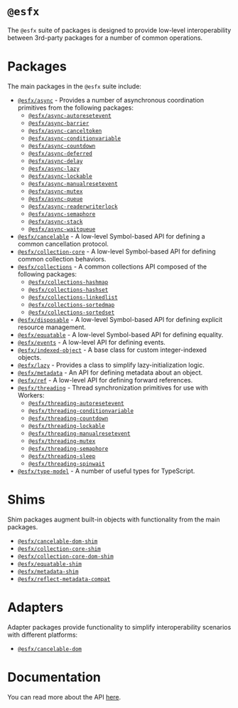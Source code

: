 # `@esfx`

The `@esfx` suite of packages is designed to provide low-level interoperability between 3rd-party packages for a number of common operations.

# Packages

The main packages in the `@esfx` suite include:

- [`@esfx/async`](packages/async#readme) - Provides a number of asynchronous coordination primitives from the following packages:
    - [`@esfx/async-autoresetevent`](packages/async-autoresetevent#readme)
    - [`@esfx/async-barrier`](packages/async-barrier#readme)
    - [`@esfx/async-canceltoken`](packages/async-canceltoken#readme)
    - [`@esfx/async-conditionvariable`](packages/async-conditionvariable#readme)
    - [`@esfx/async-countdown`](packages/async-countdown#readme)
    - [`@esfx/async-deferred`](packages/async-deferred#readme)
    - [`@esfx/async-delay`](packages/async-delay#readme)
    - [`@esfx/async-lazy`](packages/async-lazy#readme)
    - [`@esfx/async-lockable`](packages/async-lockable#readme)
    - [`@esfx/async-manualresetevent`](packages/async-manualresetevent#readme)
    - [`@esfx/async-mutex`](packages/async-mutex#readme)
    - [`@esfx/async-queue`](packages/async-queue#readme)
    - [`@esfx/async-readerwriterlock`](packages/async-readerwriterlock#readme)
    - [`@esfx/async-semaphore`](packages/async-semaphore#readme)
    - [`@esfx/async-stack`](packages/async-stack#readme)
    - [`@esfx/async-waitqueue`](packages/async-waitqueue#readme)
- [`@esfx/cancelable`](packages/cancelable#readme) - A low-level Symbol-based API for defining a common cancellation protocol.
- [`@esfx/collection-core`](packages/collection-core#readme) - A low-level Symbol-based API for defining common collection behaviors.
- [`@esfx/collections`](packages/collections#readme) - A common collections API composed of the following packages:
    - [`@esfx/collections-hashmap`](packages/collections-hashmap#readme)
    - [`@esfx/collections-hashset`](packages/collections-hashset#readme)
    - [`@esfx/collections-linkedlist`](packages/collections-linkedlist#readme)
    - [`@esfx/collections-sortedmap`](packages/collections-sortedmap#readme)
    - [`@esfx/collections-sortedset`](packages/collections-sortedset#readme)
- [`@esfx/disposable`](packages/disposable#readme) - A low-level Symbol-based API for defining explicit resource management.
- [`@esfx/equatable`](packages/equatable#readme) - A low-level Symbol-based API for defining equality.
- [`@esfx/events`](packages/events#readme) - A low-level API for defining events.
- [`@esfx/indexed-object`](packages/indexed-object#readme) - A base class for custom integer-indexed objects.
- [`@esfx/lazy`](packages/lazy#readme) - Provides a class to simplify lazy-initialization logic.
- [`@esfx/metadata`](packages/metadata#readme) - An API for defining metadata about an object.
- [`@esfx/ref`](packages/ref#readme) - A low-level API for defining forward references.
- [`@esfx/threading`](packages/threading#readme) - Thread synchronization primitives for use with Workers:
    - [`@esfx/threading-autoresetevent`](packages/threading-autoresetevent#readme)
    - [`@esfx/threading-conditionvariable`](packages/threading-conditionvariable#readme)
    - [`@esfx/threading-countdown`](packages/threading-countdown#readme)
    - [`@esfx/threading-lockable`](packages/threading-lockable#readme)
    - [`@esfx/threading-manualresetevent`](packages/threading-manualresetevent#readme)
    - [`@esfx/threading-mutex`](packages/threading-mutex#readme)
    - [`@esfx/threading-semaphore`](packages/threading-semaphore#readme)
    - [`@esfx/threading-sleep`](packages/threading-sleep#readme)
    - [`@esfx/threading-spinwait`](packages/threading-spinwait#readme)
- [`@esfx/type-model`](packages/type-model#readme) - A number of useful types for TypeScript.

# Shims

Shim packages augment built-in objects with functionality from the main packages.

- [`@esfx/cancelable-dom-shim`](packages/cancelable-dom-shim#readme)
- [`@esfx/collection-core-shim`](packages/collection-core-shim#readme)
- [`@esfx/collection-core-dom-shim`](packages/collection-core-dom-shim#readme)
- [`@esfx/equatable-shim`](packages/equatable-shim#readme)
- [`@esfx/metadata-shim`](packages/metadata-shim#readme)
- [`@esfx/reflect-metadata-compat`](packages/reflect-metadata-compat#readme)

# Adapters

Adapter packages provide functionality to simplify interoperability scenarios with different platforms:

- [`@esfx/cancelable-dom`](packages/cancelable-dom#readme)

# Documentation

You can read more about the API [here](https://esfx.github.io/esfx/).

